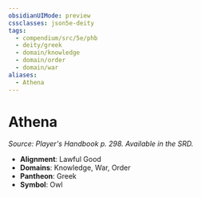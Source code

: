 ```yaml
---
obsidianUIMode: preview
cssclasses: json5e-deity
tags:
  - compendium/src/5e/phb
  - deity/greek
  - domain/knowledge
  - domain/order
  - domain/war
aliases:
  - Athena
---
```

# Athena
*Source: Player's Handbook p. 298. Available in the SRD.* 

- **Alignment**: Lawful Good
- **Domains**: Knowledge, War, Order
- **Pantheon**: Greek
- **Symbol**: Owl

